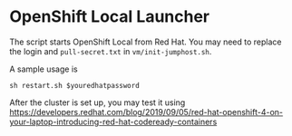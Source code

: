 # OpenShift Local Launcher

The script starts OpenShift Local from Red Hat. You may need to replace the login and `pull-secret.txt` in `vm/init-jumphost.sh`.

A sample usage is

```
sh restart.sh $youredhatpassword
```


After the cluster is set up, you may test it using https://developers.redhat.com/blog/2019/09/05/red-hat-openshift-4-on-your-laptop-introducing-red-hat-codeready-containers

